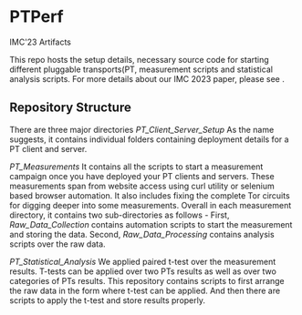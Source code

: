# PTPerf
IMC'23 Artifacts

This repo hosts the setup details, necessary source code for starting different pluggable transports(PT, measurement scripts and statistical analysis scripts. For more details about our IMC 2023 paper, please see <PTPerf-link>.

Repository Structure
--------------------

There are three major directories 
_PT_Client_Server_Setup_
As the name suggests, it contains individual folders containing deployment details for a PT client and server.

_PT_Measurements_ 
It contains all the scripts to start a measurement campaign once you have deployed your PT clients and servers. These measurements span from website access using curl utility or selenium based browser automation. It also includes fixing the complete Tor circuits for digging deeper into some measurements. Overall in each measurement directory, it contains two sub-directories as follows -
First, _Raw_Data_Collection_ contains automation scripts to start the measurement and storing the data.
Second, _Raw_Data_Processing_ contains analysis scripts over the raw data.

_PT_Statistical_Analysis_
We applied paired t-test over the measurement results. T-tests can be applied over two PTs results as well as over two categories of PTs results. This repository contains scripts to first arrange the raw data in the form where t-test can be applied. And then there are scripts to apply the t-test and store results properly.

